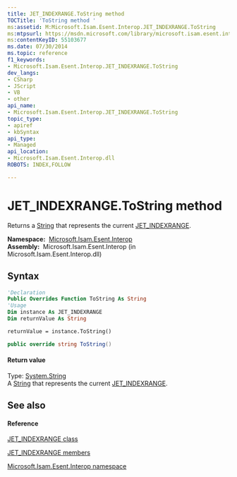 ```yaml
---
title: JET_INDEXRANGE.ToString method 
TOCTitle: 'ToString method '
ms:assetid: M:Microsoft.Isam.Esent.Interop.JET_INDEXRANGE.ToString
ms:mtpsurl: https://msdn.microsoft.com/library/microsoft.isam.esent.interop.jet_indexrange.tostring(v=EXCHG.10)
ms:contentKeyID: 55103677
ms.date: 07/30/2014
ms.topic: reference
f1_keywords:
- Microsoft.Isam.Esent.Interop.JET_INDEXRANGE.ToString
dev_langs:
- CSharp
- JScript
- VB
- other
api_name: 
- Microsoft.Isam.Esent.Interop.JET_INDEXRANGE.ToString
topic_type: 
- apiref
- kbSyntax
api_type: 
- Managed
api_location: 
- Microsoft.Isam.Esent.Interop.dll
ROBOTS: INDEX,FOLLOW

---
```


# JET_INDEXRANGE.ToString method

Returns a [String](https://docs.microsoft.com/dotnet/api/system.string?redirectedfrom=MSDN) that represents the current [JET_INDEXRANGE](dn335175\(v=exchg.10\).md).

**Namespace:**  [Microsoft.Isam.Esent.Interop](hh596136\(v=exchg.10\).md)  
**Assembly:**  Microsoft.Isam.Esent.Interop (in Microsoft.Isam.Esent.Interop.dll)

## Syntax

``` vb
'Declaration
Public Overrides Function ToString As String
'Usage
Dim instance As JET_INDEXRANGE
Dim returnValue As String

returnValue = instance.ToString()
```

``` csharp
public override string ToString()
```

#### Return value

Type: [System.String](https://docs.microsoft.com/dotnet/api/system.string?redirectedfrom=MSDN)  
A [String](https://docs.microsoft.com/dotnet/api/system.string?redirectedfrom=MSDN) that represents the current [JET_INDEXRANGE](dn335175\(v=exchg.10\).md).  

## See also

#### Reference

[JET_INDEXRANGE class](dn335175\(v=exchg.10\).md)

[JET_INDEXRANGE members](dn335176\(v=exchg.10\).md)

[Microsoft.Isam.Esent.Interop namespace](hh596136\(v=exchg.10\).md)

